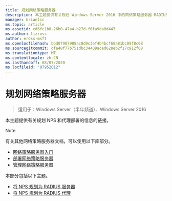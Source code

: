 ```yaml
---
title: 规划网络策略服务器
description: 本主题提供有关规划 Windows Server 2016 中的网络策略服务器 RADIUS 服务器部署规划的信息的链接。
manager: brianlic
ms.topic: article
ms.assetid: cd6fc1b8-26b0-47a4-b27d-f6fa9da0d447
ms.author: lizross
author: eross-msft
ms.openlocfilehash: bbd07907988ac8d9c3ef4b4bcf68a81bc09f8c68
ms.sourcegitcommit: dfa48f77b751dbc34409aced628eb2f17c912f08
ms.translationtype: MT
ms.contentlocale: zh-CN
ms.lasthandoff: 08/07/2020
ms.locfileid: "87952012"
---
```

# <a name="plan-network-policy-server"></a>规划网络策略服务器

>适用于：Windows Server（半年频道）、Windows Server 2016

本主题提供有关规划 NPS 和代理部署的信息的链接。

>[!NOTE]
>有关其他网络策略服务器文档，可以使用以下库部分。
> - [网络策略服务器入门](nps-getstart-top.md)
> - [部署网络策略服务器](nps-deploy.md)
> - [管理网络策略服务器](nps-manage-top.md)

本部分包括以下主题。

- [将 NPS 规划为 RADIUS 服务器](nps-plan-server.md)
- [将 NPS 规划为 RADIUS 代理](nps-plan-proxy.md)
